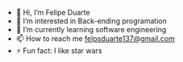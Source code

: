 - 👋 Hi, I’m Felipe Duarte
- 👀 I’m interested in Back-ending programation
- 🌱 I’m currently learning software engineering
- 📫 How to reach me felpsduarte137@gmail.com
- ⚡ Fun fact: I like star wars
